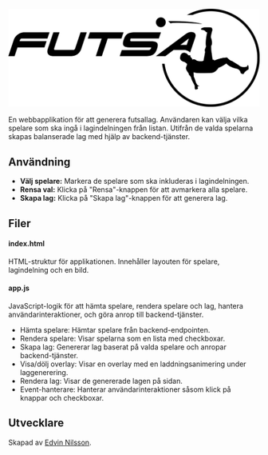 ![futsal logo](images/logo.png)

En webbapplikation för att generera futsallag. Användaren kan välja vilka spelare som ska ingå i lagindelningen från listan. Utifrån de valda spelarna skapas balanserade lag med hjälp av backend-tjänster.

## Användning

- **Välj spelare:** Markera de spelare som ska inkluderas i lagindelningen.
- **Rensa val:** Klicka på "Rensa"-knappen för att avmarkera alla spelare.
- **Skapa lag:** Klicka på "Skapa lag"-knappen för att generera lag.

## Filer

#### index.html

HTML-struktur för applikationen. Innehåller layouten för spelare, lagindelning och en bild.

#### app.js

JavaScript-logik för att hämta spelare, rendera spelare och lag, hantera användarinteraktioner, och göra anrop till backend-tjänster.

- Hämta spelare: Hämtar spelare från backend-endpointen.
- Rendera spelare: Visar spelarna som en lista med checkboxar.
- Skapa lag: Genererar lag baserat på valda spelare och anropar backend-tjänster.
- Visa/dölj overlay: Visar en overlay med en laddningsanimering under laggenerering.
- Rendera lag: Visar de genererade lagen på sidan.
- Event-hanterare: Hanterar användarinteraktioner såsom klick på knappar och checkboxar.

## Utvecklare

Skapad av [Edvin Nilsson](https://github.com/edv1nn1lsson).
